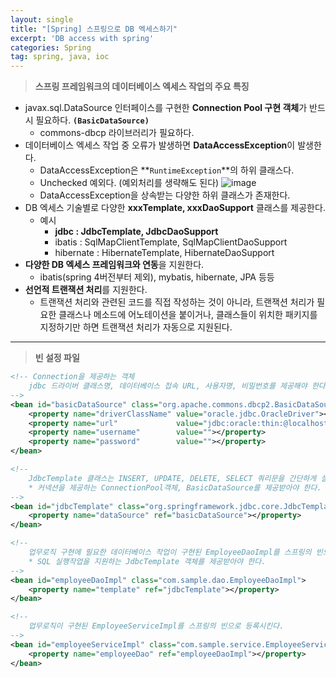 ```yaml
---
layout: single
title: "[Spring] 스프링으로 DB 엑세스하기"
excerpt: 'DB access with spring'
categories: Spring
tag: spring, java, ioc
---
```


> **스프링 프레임워크의 데이터베이스 엑세스 작업의 주요 특징**

- javax.sql.DataSource 인터페이스를 구현한 **Connection Pool 구현 객체**가 반드시 필요하다. **`(BasicDataSource)`**
    - commons-dbcp 라이브러리가 필요하다.
- 데이터베이스 엑세스 작업 중 오류가 발생하면 **DataAccessException**이 발생한다.
    - DataAccessException은 **`RuntimeException`**의 하위 클래스다.
    - Unchecked 예외다. (예외처리를 생략해도 된다)
    ![image](https://user-images.githubusercontent.com/87356533/147520780-e64bfb55-d70b-486c-8724-f5557bef7242.png)
    - DataAccessException을 상속받는 다양한 하위 클래스가 존재한다.
- DB 엑세스 기술별로 다양한 **xxxTemplate, xxxDaoSupport** 클래스를 제공한다.
    - 예시
        - **jdbc : JdbcTemplate, JdbcDaoSupport**
        - ibatis : SqlMapClientTemplate, SqlMapClientDaoSupport
        - hibernate : HibernateTemplate, HibernateDaoSupport
- **다양한 DB 엑세스 프레임워크와 연동**을 지원한다.
    - ibatis(spring 4버전부터 제외), mybatis, hibernate, JPA 등등
- **선언적 트랜잭션 처리**를 지원한다.
    - 트랜잭션 처리와 관련된 코드를 직접 작성하는 것이 아니라, 트랜잭션 처리가 필요한 클래스나 메소드에 어노테이션을 붙이거나, 클래스들이 위치한 패키지를 지정하기만 하면 트랜잭션 처리가 자동으로 지원된다.

---

> **빈 설정 파일**

```xml
<!-- Connection을 제공하는 객체
    jdbc 드라이버 클래스명, 데이터베이스 접속 URL, 사용자명, 비밀번호를 제공해야 한다.
-->
<bean id="basicDataSource" class="org.apache.commons.dbcp2.BasicDataSource">
    <property name="driverClassName" value="oracle.jdbc.OracleDriver"></property>
    <property name="url"			 value="jdbc:oracle:thin:@localhost:1521:xe"></property>
    <property name="username"		 value=""></property>
    <property name="password"		 value=""></property>
</bean>

<!--
    JdbcTemplate 클래스는 INSERT, UPDATE, DELETE, SELECT 쿼리문을 간단하게 실행할 수 있는 메소드를 제공한다.
	* 커넥션을 제공하는 ConnectionPool객체, BasicDataSource를 제공받아야 한다.
-->
<bean id="jdbcTemplate" class="org.springframework.jdbc.core.JdbcTemplate">
    <property name="dataSource" ref="basicDataSource"></property>
</bean>

<!--
    업무로직 구현에 필요한 데이터베이스 작업이 구현된 EmployeeDaoImpl를 스프링의 빈으로 등록시킨다.
	* SQL 실행작업을 지원하는 JdbcTemplate 객체를 제공받아야 한다.
-->
<bean id="employeeDaoImpl" class="com.sample.dao.EmployeeDaoImpl">
    <property name="template" ref="jdbcTemplate"></property>
</bean>

<!--  
    업무로직이 구현된 EmployeeServiceImpl를 스프링의 빈으로 등록시킨다.
-->
<bean id="employeeServiceImpl" class="com.sample.service.EmployeeServiceImpl">
    <property name="employeeDao" ref="employeeDaoImpl"></property>
</bean>
```
